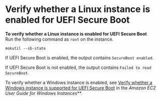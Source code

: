 # Verify whether a Linux instance is enabled for UEFI Secure Boot<a name="verify-uefi-secure-boot"></a>

**To verify whether a Linux instance is enabled for UEFI Secure Boot**  
Run the following command as `root` on the instance\.

```
mokutil --sb-state 
```

If UEFI Secure Boot is enabled, the output contains `SecureBoot enabled`\.

If UEFI Secure Boot is not enabled, the output contains `Failed to read SecureBoot`\.

To verify whether a Windows instance is enabled, see [Verify whether a Windows instance is supported for UEFI Secure Boot](https://docs.aws.amazon.com/AWSEC2/latest/WindowsGuide/uefi-secure-boot.html#verify-uefi-secure-boot) in the *Amazon EC2 User Guide for Windows Instances***\.